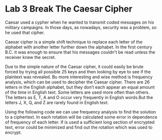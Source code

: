 # Lab 3 Break The Caesar Cipher
Caesar used a cypher when he wanted to transmit coded messages on his military campaigns. In those days, as nowadays,
security was a problem, so he used that cipher.

Caesar cipher is a simple shift technique to replace each letter of the alphabet with another letter further down the alphabet.
In the first century B.C. it was enough to ensure that his messages couldn't be read unless the receiver knew the secret.

Due to the simple nature of the Caesar cipher, it could easily be brute forced by trying all possible 25 keys and then looking by
eye to see if the plaintext was revealed. Bu more interesting and wise method is frequency analysis, which can be used to decipher the Caesar cipher.
There are 26 letters in the English alphabet, but they don’t each appear an equal amount of the time in English text.
Some letters are used more often than others. The letters as E, T, A and O occur very frequently in English words.But the letters J, X, Q, and Z are rarely found in English text. 

Using the following code we can use frequency analysis to find the solution to a ciphertext. In each rotation will be calculated some error 
in dependence of frequency of each letter. If is used a sufficient long section of encrypted text, error could be minimized and find out the 
rotation which was used to encrypt.


